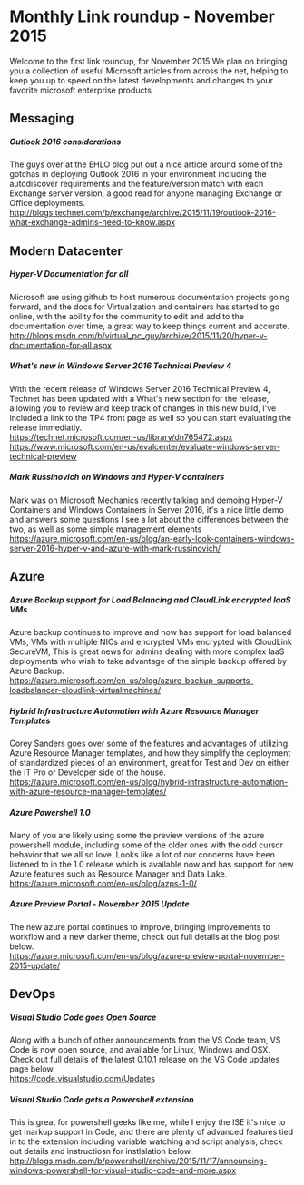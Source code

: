 # Monthly Link roundup - November 2015 #
Welcome to the first link roundup, for November 2015
We plan on bringing you a collection of useful Microsoft articles from across the net, helping to keep you up to speed 
on the latest developments and changes to your favorite microsoft enterprise products


## Messaging ##
##### Outlook 2016 considerations #####
The guys over at the EHLO blog put out a nice article around some of the gotchas in deploying Outlook 2016 in your environment
including the autodiscover requirements and the feature/version match with each Exchange server version, a good read for 
anyone managing Exchange or Office deployments. <br />
<http://blogs.technet.com/b/exchange/archive/2015/11/19/outlook-2016-what-exchange-admins-need-to-know.aspx> <br  />


## Modern Datacenter ##
##### Hyper-V Documentation for all #####
Microsoft are using github to host numerous documentation projects going forward, and the docs for 
Virtualization and containers has started to go online, with the ability for the community to edit and add to 
the documentation over time, a great way to keep things current and accurate.  <br />
<http://blogs.msdn.com/b/virtual_pc_guy/archive/2015/11/20/hyper-v-documentation-for-all.aspx> <br  />

##### What's new in Windows Server 2016 Technical Preview 4 #####
With the recent release of Windows Server 2016 Technical Preview 4, Technet has been updated with a 
What's new section for the release, allowing you to review and keep track of changes in this new build, I've included 
a link to the TP4 front page as well so you can start evaluating the release immediatly. <br  />
<https://technet.microsoft.com/en-us/library/dn765472.aspx> <br  />
<https://www.microsoft.com/en-us/evalcenter/evaluate-windows-server-technical-preview> <br  />

##### Mark Russinovich on Windows and Hyper-V containers #####
Mark was on Microsoft Mechanics recently talking and demoing Hyper-V Containers and Windows Containers in Server 2016, 
it's a nice little demo and answers some questions I see a lot about the differences between the two, 
as well as some simple management elements <br  />
<https://azure.microsoft.com/en-us/blog/an-early-look-containers-windows-server-2016-hyper-v-and-azure-with-mark-russinovich/> <br  />


## Azure ##
##### Azure Backup support for Load Balancing and CloudLink encrypted IaaS VMs #####
Azure backup continues to improve and now has support for load balanced VMs, VMs with multiple NICs and encrypted VMs encrypted 
with CloudLink SecureVM, This is great news for admins dealing with more complex IaaS deployments who wish to take advantage 
of the simple backup offered by Azure Backup.<br  />
<https://azure.microsoft.com/en-us/blog/azure-backup-supports-loadbalancer-cloudlink-virtualmachines/> <br  />

##### Hybrid Infrastructure Automation with Azure Resource Manager Templates #####
Corey Sanders goes over some of the features and advantages of utilizing Azure Resource Manager templates, and how they 
simplify the deployment of standardized pieces of an environment, great for Test and Dev on either the IT Pro or 
Developer side of the house. <br  />
<https://azure.microsoft.com/en-us/blog/hybrid-infrastructure-automation-with-azure-resource-manager-templates/> <br  />

##### Azure Powershell 1.0 #####
Many of you are likely using some the preview versions of the azure powershell module, including some of the older ones with the odd cursor 
behavior that we all so love.  Looks like a lot of our concerns have been listened to in the 1.0 release which is available now and has support 
for new Azure features such as Resource Manager and Data Lake.<br />
<https://azure.microsoft.com/en-us/blog/azps-1-0/> <br />

##### Azure Preview Portal - November 2015 Update #####
The new azure portal continues to improve, bringing improvements to workflow and a new darker theme, check out full details at the 
blog post below.<br />
<https://azure.microsoft.com/en-us/blog/azure-preview-portal-november-2015-update/> <br />


## DevOps ##
##### Visual Studio Code goes Open Source #####
Along with a bunch of other announcements from the VS Code team, VS Code is now open source, and available for Linux, Windows and OSX.  
Check out full details of the latest 0.10.1 release on the VS Code updates page below. <br  />
<https://code.visualstudio.com/Updates> <br  />

##### Visual Studio Code gets a Powershell extension #####
This is great for powershell geeks like me, while I enjoy the ISE it's nice to get markup support in Code, and there are 
plenty of advanced features tied in to the extension including variable watching and script analysis, check out details 
and instructiosn for instlalation below. <br  />
<http://blogs.msdn.com/b/powershell/archive/2015/11/17/announcing-windows-powershell-for-visual-studio-code-and-more.aspx> <br  />

